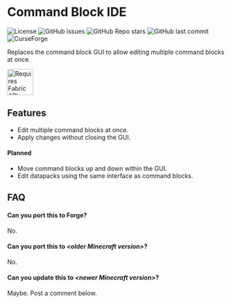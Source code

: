 # Command Block IDE
![License](https://img.shields.io/github/license/arm32x/command-block-ide?label=license&style=flat-square) ![GitHub issues](https://img.shields.io/github/issues/arm32x/command-block-ide?logo=github&style=flat-square) ![GitHub Repo stars](https://img.shields.io/github/stars/arm32x/command-block-ide?logo=github&style=flat-square) ![GitHub last commit](https://img.shields.io/github/last-commit/arm32x/command-block-ide?logo=github&style=flat-square) ![CurseForge](https://curse.nikky.moe/api/img/000000?style=flat-square&logo)

Replaces the command block GUI to allow editing multiple command blocks at once.

<img title="Requires Fabric API" src="https://i.imgur.com/HabVZJR.png" height="60" />

## Features

  - Edit multiple command blocks at once.
  - Apply changes without closing the GUI.

#### Planned

  - Move command blocks up and down within the GUI.
  - Edit datapacks using the same interface as command blocks.

## FAQ

#### Can you port this to Forge?

No.

#### Can you port this to *\<older Minecraft version>*?

No.

#### Can you update this to *\<newer Minecraft version>*?

Maybe. Post a comment below.